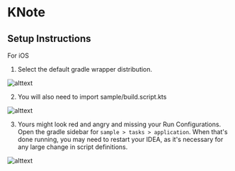 # KNote
## Setup Instructions
For iOS
1. Select the default gradle wrapper distribution.

![alttext](https://i.imgur.com/Nr2sfcX.png)

2. You will also need to import sample/build.script.kts

![alttext](https://i.imgur.com/YiFCupt.png)

3. Yours might look red and angry and missing your Run Configurations.  Open the gradle sidebar for `sample > tasks > application`. When that's done running, you may need to restart your IDEA, as it's necessary for any large change in script definitions.

![alttext](https://i.imgur.com/G5bNK7R.png)

